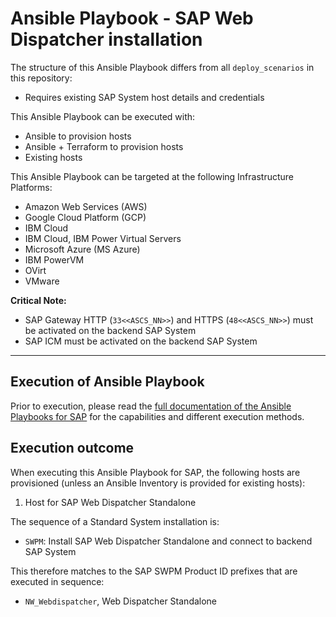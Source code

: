# Ansible Playbook - SAP Web Dispatcher installation

The structure of this Ansible Playbook differs from all `deploy_scenarios` in this repository:
- Requires existing SAP System host details and credentials

This Ansible Playbook can be executed with:
- Ansible to provision hosts
- Ansible + Terraform to provision hosts
- Existing hosts

This Ansible Playbook can be targeted at the following Infrastructure Platforms:
- Amazon Web Services (AWS)
- Google Cloud Platform (GCP)
- IBM Cloud
- IBM Cloud, IBM Power Virtual Servers
- Microsoft Azure (MS Azure)
- IBM PowerVM
- OVirt
- VMware

**Critical Note:**
- SAP Gateway HTTP (`33<<ASCS_NN>>`) and HTTPS (`48<<ASCS_NN>>`) must be activated on the backend SAP System
- SAP ICM must be activated on the backend SAP System

---

## Execution of Ansible Playbook

Prior to execution, please read the [full documentation of the Ansible Playbooks for SAP](../docs/README.md) for the capabilities and different execution methods.

## Execution outcome

When executing this Ansible Playbook for SAP, the following hosts are provisioned (unless an Ansible Inventory is provided for existing hosts):
1. Host for SAP Web Dispatcher Standalone

The sequence of a Standard System installation is:
- `SWPM`: Install SAP Web Dispatcher Standalone and connect to backend SAP System

This therefore matches to the SAP SWPM Product ID prefixes that are executed in sequence:
- `NW_Webdispatcher`, Web Dispatcher Standalone
